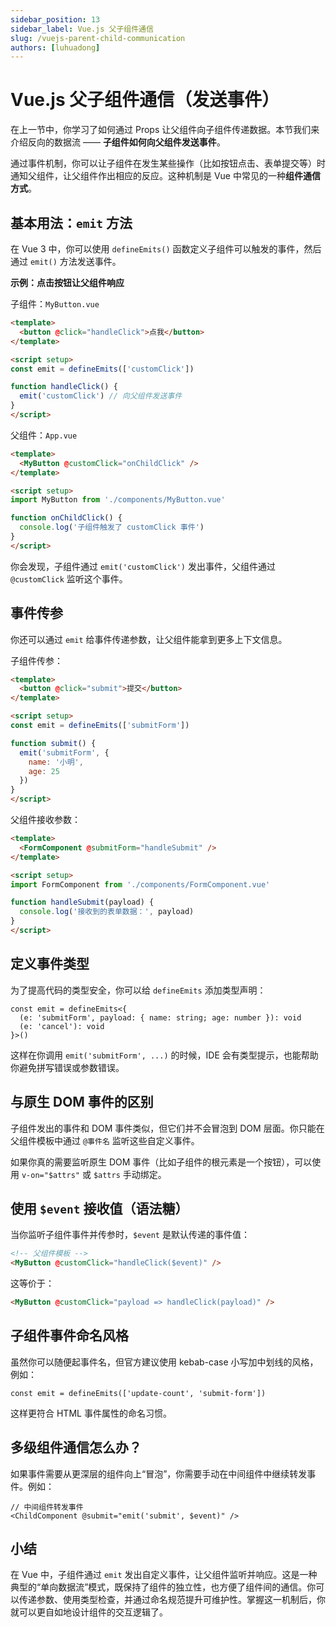 ```yaml
---
sidebar_position: 13
sidebar_label: Vue.js 父子组件通信
slug: /vuejs-parent-child-communication
authors: [luhuadong]
---
```


# Vue.js 父子组件通信（发送事件）

在上一节中，你学习了如何通过 Props 让父组件向子组件传递数据。本节我们来介绍反向的数据流 —— **子组件如何向父组件发送事件**。

通过事件机制，你可以让子组件在发生某些操作（比如按钮点击、表单提交等）时通知父组件，让父组件作出相应的反应。这种机制是 Vue 中常见的一种**组件通信方式**。



## 基本用法：`emit` 方法

在 Vue 3 中，你可以使用 `defineEmits()` 函数定义子组件可以触发的事件，然后通过 `emit()` 方法发送事件。

**示例：点击按钮让父组件响应**

子组件：`MyButton.vue`

```html showLineNumbers title="MyButton.vue"
<template>
  <button @click="handleClick">点我</button>
</template>

<script setup>
const emit = defineEmits(['customClick'])

function handleClick() {
  emit('customClick') // 向父组件发送事件
}
</script>
```

父组件：`App.vue`

```html showLineNumbers title="App.vue"
<template>
  <MyButton @customClick="onChildClick" />
</template>

<script setup>
import MyButton from './components/MyButton.vue'

function onChildClick() {
  console.log('子组件触发了 customClick 事件')
}
</script>
```

你会发现，子组件通过 `emit('customClick')` 发出事件，父组件通过 `@customClick` 监听这个事件。



## 事件传参

你还可以通过 `emit` 给事件传递参数，让父组件能拿到更多上下文信息。

子组件传参：

```html showLineNumbers title="FormComponent.vue"
<template>
  <button @click="submit">提交</button>
</template>

<script setup>
const emit = defineEmits(['submitForm'])

function submit() {
  emit('submitForm', {
    name: '小明',
    age: 25
  })
}
</script>
```

父组件接收参数：

```html showLineNumbers title="App.vue"
<template>
  <FormComponent @submitForm="handleSubmit" />
</template>

<script setup>
import FormComponent from './components/FormComponent.vue'

function handleSubmit(payload) {
  console.log('接收到的表单数据：', payload)
}
</script>
```



## 定义事件类型

为了提高代码的类型安全，你可以给 `defineEmits` 添加类型声明：

```tsx showLineNumbers
const emit = defineEmits<{
  (e: 'submitForm', payload: { name: string; age: number }): void
  (e: 'cancel'): void
}>()
```

这样在你调用 `emit('submitForm', ...)` 的时候，IDE 会有类型提示，也能帮助你避免拼写错误或参数错误。



## 与原生 DOM 事件的区别

子组件发出的事件和 DOM 事件类似，但它们并不会冒泡到 DOM 层面。你只能在父组件模板中通过 `@事件名` 监听这些自定义事件。

如果你真的需要监听原生 DOM 事件（比如子组件的根元素是一个按钮），可以使用 `v-on="$attrs"` 或 `$attrs` 手动绑定。



## 使用 `$event` 接收值（语法糖）

当你监听子组件事件并传参时，`$event` 是默认传递的事件值：

```html showLineNumbers
<!-- 父组件模板 -->
<MyButton @customClick="handleClick($event)" />
```

这等价于：

```html showLineNumbers
<MyButton @customClick="payload => handleClick(payload)" />
```



## 子组件事件命名风格

虽然你可以随便起事件名，但官方建议使用 kebab-case 小写加中划线的风格，例如：

```tsx showLineNumbers
const emit = defineEmits(['update-count', 'submit-form'])
```

这样更符合 HTML 事件属性的命名习惯。



## 多级组件通信怎么办？

如果事件需要从更深层的组件向上“冒泡”，你需要手动在中间组件中继续转发事件。例如：

```tsx showLineNumbers
// 中间组件转发事件
<ChildComponent @submit="emit('submit', $event)" />
```



## 小结

在 Vue 中，子组件通过 `emit` 发出自定义事件，让父组件监听并响应。这是一种典型的“单向数据流”模式，既保持了组件的独立性，也方便了组件间的通信。你可以传递参数、使用类型检查，并通过命名规范提升可维护性。掌握这一机制后，你就可以更自如地设计组件的交互逻辑了。
